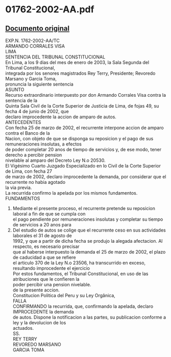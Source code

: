 
01762-2002-AA.pdf
=================
  
[Documento original](https://tc.gob.pe/jurisprudencia/2003/01762-2002-AA.pdf)  
---  
EXP.N. 1762-2002-AA/TC  
ARMANDO CORRALES VISA  
LIMA  
SENTENCIA DEL TRIBUNAL CONSTITUCIONAL  
En Lima, a los 9 dias del mes de enero de 2003, la Sala Segunda del Tribunal Constitucional,  
integrada por los senores magistrados Rey Terry, Presidente; Revoredo Marsano y Garcia Toma,  
pronuncia la siguiente sentencia  
ASUNTO  
Recurso extraordinario interpuesto por don Armando Corrales Visa contra la sentencia de la  
Quinta Sala Civil de la Corte Superior de Justicia de Lima, de fojas 49, su fecha 4 de junio de 2002, que  
declaro improcedente la accion de amparo de autos.  
ANTECEDENTES  
Con fecha 25 de marzo de 2002, el recurrente interpone accion de amparo contra el Banco de la  
Nacion, con objeto de que se disponga su reposicion y el pago de sus remuneraciones insolutas, a efectos  
de poder completar 20 anos de tiempo de servicios y, de ese modo, tener derecho a percibir pension  
nivelable al amparo del Decreto Ley N.o 20530.  
El Vigésimo Cuarto Juzgado Especializado en lo Civil de la Corte Superior de Lima, con fecha 27  
de marzo de 2002, declaro improcedente la demanda, por considerar que el recurrente no habia agotado  
la via previa.  
La recurrida confirmo la apelada por los mismos fundamentos.  
FUNDAMENTOS  
1. Mediante el presente proceso, el recurrente pretende su reposicion laboral a fin de que se cumpla con  
el pago pendiente por remuneraciones insolutas y completar su tiempo de servicios a 20 anos para  
2. Del estudio de autos se colige que el recurrente ceso en sus actividades laborales el 31 de agosto de  
1992, y que a partir de dicha fecha se produjo la alegada afectacion. Al respecto, es necesario precisar  
que al haberse interpuesto la demanda el 25 de marzo de 2002, el plazo de caducidad a que se refiere  
el articulo 370 de la Ley N.o 23506, ha transcurrido en exceso, resultando improcedente el ejercicio  
Por estos fundamentos, el Tribunal Constitucional, en uso de las atribuciones que le confieren la  
poder percibir una pension nivelable.  
de la presente accion.  
Constitucion Politica del Peru y su Ley Orgânica,  
FALLA  
CONFIRMANDO la recurrida, que, confirmando la apelada, declaro IMPROCEDENTE la demanda  
de autos. Dispone la notificacion a las partes, su publicacion conforme a ley y la devolucion de los  
actuados.  
SS.  
REY TERRY  
REVOREDO MARSANO  
GARCIA TOMA